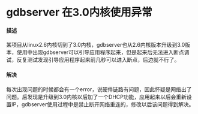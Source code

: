# gdbserver 在3.0内核使用异常

#### 描述

某项目从linux2.6内核切到了3.0内核，gdbserver也从2.6内核版本升级到3.0版本，使用中出现gdbserver可以引导应用程序起来，但是起来后无法进入断点调试，反复测试发现引导应用程序起来前几秒可以进入断点，后边就不行了。

#### 解决

每次出现问题的时候都会有一个error，说硬件链路有问题，因此怀疑是网络出了问题。后发现是升级到3.0内核以后加了一个DHCP功能，应用起来以后会重新设置IP，gdbserver使用过程中是禁止断开网络重连的，修改以后该问题得到解决。


